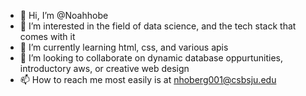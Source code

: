 - 👋 Hi, I’m @Noahhobe
- 👀 I’m interested in the field of data science, and the tech stack that comes with it
- 🌱 I’m currently learning html, css, and various apis
- 💞️ I’m looking to collaborate on dynamic database oppurtunities, introductory aws, or creative web design
- 📫 How to reach me most easily is at nhoberg001@csbsju.edu

<!---
Noahhobe/Noahhobe is a ✨ special ✨ repository because its `README.md` (this file) appears on your GitHub profile.
You can click the Preview link to take a look at your changes.
--->
